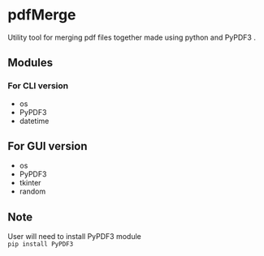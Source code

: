 # pdfMerge
Utility tool for merging pdf files together made using python and PyPDF3 .

## Modules
### For CLI version 
* os
* PyPDF3
* datetime  
## For GUI version
* os
* PyPDF3
* tkinter
* random

## Note
User will need to install PyPDF3 module  
`pip install PyPDF3`

